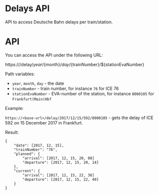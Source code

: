 # Delays API

API to access Deutsche Bahn delays per train/station.

# API

You can access the API under the following URL:

https://<base-url>/delay/${year}/${month}/${day}/${trainNumber}/${stationEvaNumber}

Path variables:

* `year`, `month`, `day` - the date
* `trainNumber` - train number, for instance `76` for ICE 76
* `stationEvaNumber` - EVA-number of the station, for instance `8000105` for `Frankfurt(Main)Hbf`

Example:

`https://<base-url>/delay/2017/12/15/592/8000105` - gets the delay of ICE 592 on 15 December 2017 in Frankfurt.

Result:

```
{
	"date": [2017, 12, 15],
	"trainNumber": "76",
	"planned": {
		"arrival": [2017, 12, 15, 20, 08]
		"departure": [2017, 12, 15, 20, 14]
	},
	"current": {
		"arrival": [2017, 12, 15, 22, 36]
		"departure": [2017, 12, 15, 22, 40]
	}
}
```
